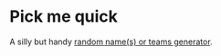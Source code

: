 # Pick me quick

A silly but handy [random name(s) or teams generator](https://sborms.github.io/pick-me-quick/).
